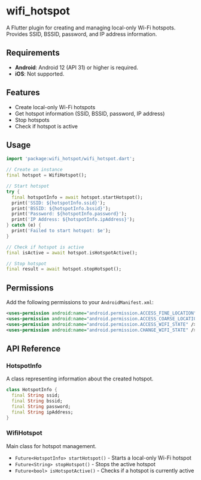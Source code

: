 # wifi_hotspot

A Flutter plugin for creating and managing local-only Wi-Fi hotspots. Provides SSID, BSSID, password, and IP address information.

## Requirements

- **Android**: Android 12 (API 31) or higher is required.
- **iOS**: Not supported.

## Features

- Create local-only Wi-Fi hotspots
- Get hotspot information (SSID, BSSID, password, IP address)
- Stop hotspots
- Check if hotspot is active

## Usage

```dart
import 'package:wifi_hotspot/wifi_hotspot.dart';

// Create an instance
final hotspot = WifiHotspot();

// Start hotspot
try {
  final hotspotInfo = await hotspot.startHotspot();
  print('SSID: ${hotspotInfo.ssid}');
  print('BSSID: ${hotspotInfo.bssid}');
  print('Password: ${hotspotInfo.password}');
  print('IP Address: ${hotspotInfo.ipAddress}');
} catch (e) {
  print('Failed to start hotspot: $e');
}

// Check if hotspot is active
final isActive = await hotspot.isHotspotActive();

// Stop hotspot
final result = await hotspot.stopHotspot();
```

## Permissions

Add the following permissions to your `AndroidManifest.xml`:

```xml
<uses-permission android:name="android.permission.ACCESS_FINE_LOCATION" />
<uses-permission android:name="android.permission.ACCESS_COARSE_LOCATION" />
<uses-permission android:name="android.permission.ACCESS_WIFI_STATE" />
<uses-permission android:name="android.permission.CHANGE_WIFI_STATE" />
```

## API Reference

### HotspotInfo

A class representing information about the created hotspot.

```dart
class HotspotInfo {
  final String ssid;
  final String bssid;
  final String password;
  final String ipAddress;
}
```

### WifiHotspot

Main class for hotspot management.

- `Future<HotspotInfo> startHotspot()` - Starts a local-only Wi-Fi hotspot
- `Future<String> stopHotspot()` - Stops the active hotspot
- `Future<bool> isHotspotActive()` - Checks if a hotspot is currently active
